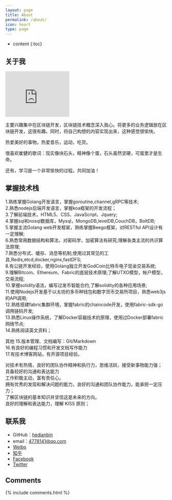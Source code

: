 ```yaml
---
layout: page
title: About
permalink: /about/
icon: heart
type: page
---
```


* content
{:toc}

## 关于我

<iframe src="https://githubbadge.appspot.com/hedianbin?s=1" style="border: 0;height: 142px;width: 200px;overflow: hidden;" frameBorder="0"></iframe>

主要兴趣集中在区块链开发，区块链技术概念深入我心。将更多的业务逻辑放在区块链开发，这很有趣。同时，将自己构想的内容实现出来，这种感觉很愉快。

热爱美好的事物，热爱音乐，运动，吃货。

很喜欢崔健的歌词：现实像块石头，精神像个蛋，石头虽然坚硬，可蛋里才是生命。

还有，学习是一个非常愉快的过程。共同加油！

## 掌握技术栈

1.熟练掌握Golang开发语言，掌握goroutine,channel,gRPC等技术;<br/>2.熟悉nodejs后端开发语言，掌握koa框架的开发流程；<br />3.了解前端技术，HTML5、CSS、JavaScript、Jquery;<br />4.掌握sql和nosql数据库，Mysql，MongoDB,levelDB,CouchDB，BoltDB;<br />5.掌握主流Golang web开发框架，熟练掌握Beego框架，对RESTful API设计有一定理解;<br />6.熟悉常用数据结构和算法，对密码学，加密算法有研究;理解各类主流的共识算法原理;<br />7.熟悉分布式、缓存、消息等机制;使用过其常见的工具,Redis,etcd,docker,nginx,fastDFS;<br />8.有公链开发经验，使用Golang独立开发GodCoin比特币电子现金交易系统;<br />9.理解Bitcoin、Ethereum、Fabric的底层技术原理;了解UTXO模型，帐户模型，交易流程;<br />10.掌握solidity语法，编写过发币智能合约,了解solidity的各种应用场景;<br />11.使用Nodejs开发基于以太坊的多币种钱包和数字货币交易所项目，熟悉web3js的API调用;<br />12.熟练搭建fabric集群环境，掌握fabric的chaincode开发，使用fabric-sdk-go调用链码开发;<br />13.熟悉Linux操作系统，了解Docker容器技术的原理，使用过Docker部署fabric网络节点;<br />14.熟练阅读英文资料；

其他
15.版本管理、文档编写：Git/Markdown<br/>16.有良好的编程习惯和开发文档写作能力<br/>17.有技术博客网站，有开源项目经验。<br/>

对技术有热情，良好的团队协作精神和执行力，思维活跃，接受新事物能力强；<br/>具备较好的沟通和表达能力<br/>工作积极主动，富有责任心。 <br/>拥有优秀的发现和解决问题的能力，良好的沟通和团队协作能力，能承担一定压力；<br/>了解区块链的基本知识并坚信这是未来的方向。<br/>良好的理解和表达能力，理解 KISS 原则；<br/>

## 联系我

* GitHub：[hedianbin](https://github.com/hedianbin)
* email：4778141@qq.com
* [Weibo](http://weibo.com/5429143636)
* [知乎](https://www.zhihu.com/people/wo-bu-xin-39)
* [Facebook](https://www.facebook.com/dianbin.he)
* [Twitter](https://twitter.com/hedianbin)

## Comments

{% include comments.html %}
